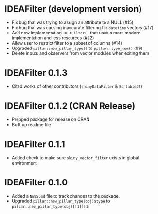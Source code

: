 # IDEAFilter (development version)
* Fix bug that was trying to assign an attribute to a NULL (#15)
* Fix bug that was causing inaccurate filtering for `datetime` vectors (#17)
* Add new implementation `IDEAFilter()` that uses a more modern implementation and less resources (#22)
* Allow user to restrict filter to a subset of columns (#14)
* Upgraded `pillar::new_pillar_type()` to `pillar::type_sum()` (#9)
* Delete inputs and observers from vector modules when exiting them

# IDEAFilter 0.1.3
* Cited works of other contributors (`shinyDataFilter` & `SortableJS`)

# IDEAFilter 0.1.2 (CRAN Release)

* Prepped package for release on CRAN
* Built up readme file

# IDEAFilter 0.1.1

* Added check to make sure `shiny_vector_filter` exists in global environment

# IDEAFilter 0.1.0

* Added a `NEWS.md` file to track changes to the package.
* Upgraded `pillar::new_pillar_type(obj)$type` to `pillar::new_pillar_type(obj)[[1]][1]`
